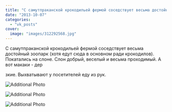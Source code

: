 ```yaml
---
title: "С самутпраканской крокодильей фермой соседствует весьма достойный зоопарк (хотя едут сюда в основном..."
date: "2013-10-07"
categories: 
  - "vk_posts"
cover:
  image: "images/312292568.jpg"
---
```


С самутпраканской крокодильей фермой соседствует весьма достойный зоопарк (хотя едут сюда в основном ради крокодилов). Покатались на слоне. Слон добрый, веселый и весьма проходимый. А вот макаки - дер

<!--more--> зкие. Выхватывают у посетителей еду из рук.

![Additional Photo](https://vodpop.ru/wp-content/uploads/2023/07/312292569.jpg)

![Additional Photo](https://vodpop.ru/wp-content/uploads/2023/07/312292570.jpg)

![Additional Photo](https://vodpop.ru/wp-content/uploads/2023/07/312292571.jpg)
